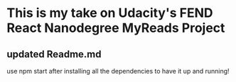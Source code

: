# This is my take on Udacity's FEND React Nanodegree MyReads Project
## updated Readme.md
use npm start after installing all the dependencies to have it up and running! 

